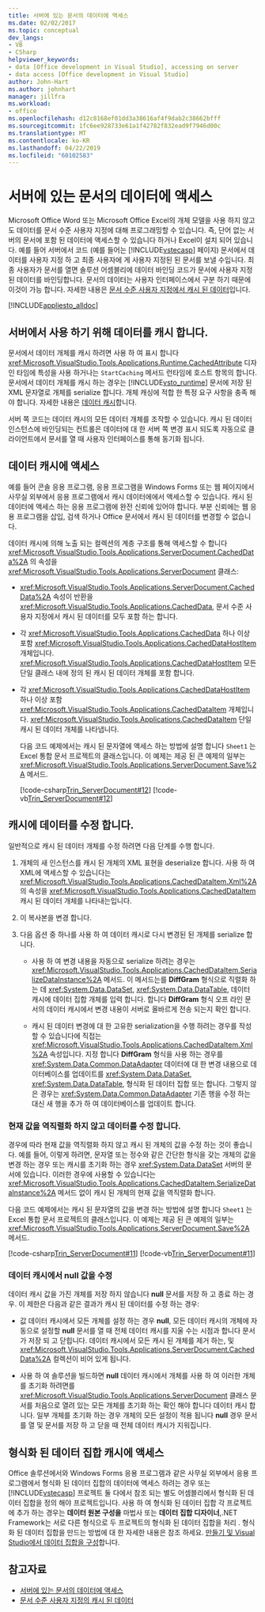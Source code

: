 ```yaml
---
title: 서버에 있는 문서의 데이터에 액세스
ms.date: 02/02/2017
ms.topic: conceptual
dev_langs:
- VB
- CSharp
helpviewer_keywords:
- data [Office development in Visual Studio], accessing on server
- data access [Office development in Visual Studio]
author: John-Hart
ms.author: johnhart
manager: jillfra
ms.workload:
- office
ms.openlocfilehash: d12c8168ef01dd3a38616af4f9dab2c38662bfff
ms.sourcegitcommit: 1fc6ee928733e61a1f42782f832ead9f7946d00c
ms.translationtype: MT
ms.contentlocale: ko-KR
ms.lasthandoff: 04/22/2019
ms.locfileid: "60102583"
---
```

# <a name="access-data-in-documents-on-the-server"></a>서버에 있는 문서의 데이터에 액세스
  Microsoft Office Word 또는 Microsoft Office Excel의 개체 모델을 사용 하지 않고도 데이터를 문서 수준 사용자 지정에 대해 프로그래밍할 수 있습니다. 즉, 단어 없는 서버의 문서에 포함 된 데이터에 액세스할 수 있습니다 하거나 Excel이 설치 되어 있습니다. 예를 들어 서버에서 코드 (예를 들어는 [!INCLUDE[vstecasp](../sharepoint/includes/vstecasp-md.md)] 페이지) 문서에서 데이터를 사용자 지정 하 고 최종 사용자에 게 사용자 지정된 된 문서를 보낼 수입니다. 최종 사용자가 문서를 열면 솔루션 어셈블리에 데이터 바인딩 코드가 문서에 사용자 지정된 데이터를 바인딩합니다. 문서의 데이터는 사용자 인터페이스에서 구분 하기 때문에 이것이 가능 합니다. 자세한 내용은 [문서 수준 사용자 지정에서 캐시 된 데이터](../vsto/cached-data-in-document-level-customizations.md)입니다.

 [!INCLUDE[appliesto_alldoc](../vsto/includes/appliesto-alldoc-md.md)]

## <a name="cache-data-for-use-on-a-server"></a>서버에서 사용 하기 위해 데이터를 캐시 합니다.
 문서에서 데이터 개체를 캐시 하려면 사용 하 여 표시 합니다 <xref:Microsoft.VisualStudio.Tools.Applications.Runtime.CachedAttribute> 디자인 타임에 특성을 사용 하거나는 `StartCaching` 메서드 런타임에 호스트 항목의 합니다. 문서에서 데이터 개체를 캐시 하는 경우는 [!INCLUDE[vsto_runtime](../vsto/includes/vsto-runtime-md.md)] 문서에 저장 된 XML 문자열로 개체를 serialize 합니다. 개체 캐싱에 적합 한 특정 요구 사항을 충족 해야 합니다. 자세한 내용은 [데이터 캐시](../vsto/caching-data.md)합니다.

 서버 쪽 코드는 데이터 캐시의 모든 데이터 개체를 조작할 수 있습니다. 캐시 된 데이터 인스턴스에 바인딩되는 컨트롤은 데이터에 대 한 서버 쪽 변경 표시 되도록 자동으로 클라이언트에서 문서를 열 때 사용자 인터페이스를 통해 동기화 됩니다.

## <a name="access-data-in-the-cache"></a>데이터 캐시에 액세스
 예를 들어 콘솔 응용 프로그램, 응용 프로그램을 Windows Forms 또는 웹 페이지에서 사무실 외부에서 응용 프로그램에서 캐시 데이터에에서 액세스할 수 있습니다. 캐시 된 데이터에 액세스 하는 응용 프로그램에 완전 신뢰에 있어야 합니다. 부분 신뢰에는 웹 응용 프로그램을 삽입, 검색 하거나 Office 문서에서 캐시 된 데이터를 변경할 수 없습니다.

 데이터 캐시에 의해 노출 되는 컬렉션의 계층 구조를 통해 액세스할 수 합니다 <xref:Microsoft.VisualStudio.Tools.Applications.ServerDocument.CachedData%2A> 의 속성을 <xref:Microsoft.VisualStudio.Tools.Applications.ServerDocument> 클래스:

- <xref:Microsoft.VisualStudio.Tools.Applications.ServerDocument.CachedData%2A> 속성이 반환을 <xref:Microsoft.VisualStudio.Tools.Applications.CachedData>, 문서 수준 사용자 지정에서 캐시 된 데이터를 모두 포함 하는 합니다.

- 각 <xref:Microsoft.VisualStudio.Tools.Applications.CachedData> 하나 이상 포함 <xref:Microsoft.VisualStudio.Tools.Applications.CachedDataHostItem> 개체입니다. <xref:Microsoft.VisualStudio.Tools.Applications.CachedDataHostItem> 모든 단일 클래스 내에 정의 된 캐시 된 데이터 개체를 포함 합니다.

- 각 <xref:Microsoft.VisualStudio.Tools.Applications.CachedDataHostItem> 하나 이상 포함 <xref:Microsoft.VisualStudio.Tools.Applications.CachedDataItem> 개체입니다. <xref:Microsoft.VisualStudio.Tools.Applications.CachedDataItem> 단일 캐시 된 데이터 개체를 나타냅니다.

  다음 코드 예제에서는 캐시 된 문자열에 액세스 하는 방법에 설명 합니다 `Sheet1` 는 Excel 통합 문서 프로젝트의 클래스입니다. 이 예제는 제공 된 큰 예제의 일부는 <xref:Microsoft.VisualStudio.Tools.Applications.ServerDocument.Save%2A> 메서드.

  [!code-csharp[Trin_ServerDocument#12](../vsto/codesnippet/CSharp/Trin_ServerDocument/Form1.cs#12)]
  [!code-vb[Trin_ServerDocument#12](../vsto/codesnippet/VisualBasic/Trin_ServerDocument/Form1.vb#12)]

## <a name="modify-data-in-the-cache"></a>캐시에 데이터를 수정 합니다.
 일반적으로 캐시 된 데이터 개체를 수정 하려면 다음 단계를 수행 합니다.

1. 개체의 새 인스턴스를 캐시 된 개체의 XML 표현을 deserialize 합니다. 사용 하 여 XML에 액세스할 수 있습니다는 <xref:Microsoft.VisualStudio.Tools.Applications.CachedDataItem.Xml%2A> 의 속성을 <xref:Microsoft.VisualStudio.Tools.Applications.CachedDataItem> 캐시 된 데이터 개체를 나타내는입니다.

2. 이 복사본을 변경 합니다.

3. 다음 옵션 중 하나를 사용 하 여 데이터 캐시로 다시 변경된 된 개체를 serialize 합니다.

    - 사용 하 여 변경 내용을 자동으로 serialize 하려는 경우는 <xref:Microsoft.VisualStudio.Tools.Applications.CachedDataItem.SerializeDataInstance%2A> 메서드. 이 메서드는를 **DiffGram** 형식으로 직렬화 하는 데 <xref:System.Data.DataSet>, <xref:System.Data.DataTable>, 데이터 캐시에 데이터 집합 개체를 입력 합니다. 합니다 **DiffGram** 형식 오프 라인 문서의 데이터 캐시에서 변경 내용이 서버로 올바르게 전송 되는지 확인 합니다.

    - 캐시 된 데이터 변경에 대 한 고유한 serialization을 수행 하려는 경우를 작성할 수 있습니다에 직접는 <xref:Microsoft.VisualStudio.Tools.Applications.CachedDataItem.Xml%2A> 속성입니다. 지정 합니다 **DiffGram** 형식을 사용 하는 경우를 <xref:System.Data.Common.DataAdapter> 데이터에 대 한 변경 내용으로 데이터베이스를 업데이트를 <xref:System.Data.DataSet>, <xref:System.Data.DataTable>, 형식화 된 데이터 집합 또는 합니다. 그렇지 않은 경우는 <xref:System.Data.Common.DataAdapter> 기존 행을 수정 하는 대신 새 행을 추가 하 여 데이터베이스를 업데이트 합니다.

### <a name="modify-data-without-deserializing-the-current-value"></a>현재 값을 역직렬화 하지 않고 데이터를 수정 합니다.
 경우에 따라 현재 값을 역직렬화 하지 않고 캐시 된 개체의 값을 수정 하는 것이 좋습니다. 예를 들어, 이렇게 하려면, 문자열 또는 정수와 같은 간단한 형식을 갖는 개체의 값을 변경 하는 경우 또는 캐시를 초기화 하는 경우 <xref:System.Data.DataSet> 서버의 문서에 있습니다. 이러한 경우에 사용할 수 있습니다는 <xref:Microsoft.VisualStudio.Tools.Applications.CachedDataItem.SerializeDataInstance%2A> 메서드 없이 캐시 된 개체의 현재 값을 역직렬화 합니다.

 다음 코드 예제에서는 캐시 된 문자열의 값을 변경 하는 방법에 설명 합니다 `Sheet1` 는 Excel 통합 문서 프로젝트의 클래스입니다. 이 예제는 제공 된 큰 예제의 일부는 <xref:Microsoft.VisualStudio.Tools.Applications.ServerDocument.Save%2A> 메서드.

 [!code-csharp[Trin_ServerDocument#11](../vsto/codesnippet/CSharp/Trin_ServerDocument/Form1.cs#11)]
 [!code-vb[Trin_ServerDocument#11](../vsto/codesnippet/VisualBasic/Trin_ServerDocument/Form1.vb#11)]

### <a name="modify-null-values-in-the-data-cache"></a>데이터 캐시에서 null 값을 수정
 데이터 캐시 값을 가진 개체를 저장 하지 않습니다 **null** 문서를 저장 하 고 종료 하는 경우. 이 제한은 다음과 같은 결과가 캐시 된 데이터를 수정 하는 경우:

- 값 데이터 캐시에서 모든 개체를 설정 하는 경우 **null**, 모든 데이터 캐시의 개체에 자동으로 설정할 **null** 문서를 열 때 전체 데이터 캐시를 지울 수는 시점과 합니다 문서가 저장 되 고 닫힙니다. 데이터 캐시에서 모든 캐시 된 개체를 제거 하는, 및 <xref:Microsoft.VisualStudio.Tools.Applications.ServerDocument.CachedData%2A> 컬렉션이 비어 있게 됩니다.

- 사용 하 여 솔루션을 빌드하면 **null** 데이터 캐시에서 개체를 사용 하 여 이러한 개체를 초기화 하려면를 <xref:Microsoft.VisualStudio.Tools.Applications.ServerDocument> 클래스 문서를 처음으로 열려 있는 모든 개체를 초기화 하는 확인 해야 합니다 데이터 캐시 합니다. 일부 개체를 초기화 하는 경우 개체의 모든 설정이 적용 됩니다 **null** 경우 문서를 열 및 문서를 저장 하 고 닫을 때 전체 데이터 캐시가 지워집니다.

## <a name="access-typed-datasets-in-the-cache"></a>형식화 된 데이터 집합 캐시에 액세스
 Office 솔루션에서와 Windows Forms 응용 프로그램과 같은 사무실 외부에서 응용 프로그램에서 형식화 된 데이터 집합의 데이터에 액세스 하려는 경우 또는 [!INCLUDE[vstecasp](../sharepoint/includes/vstecasp-md.md)] 프로젝트 둘 다에서 참조 되는 별도 어셈블리에서 형식화 된 데이터 집합을 정의 해야 프로젝트입니다. 사용 하 여 형식화 된 데이터 집합 각 프로젝트에 추가 하는 경우는 **데이터 원본 구성을** 마법사 또는 **데이터 집합 디자이너**,.NET Framework는 서로 다른 형식으로 두 프로젝트의 형식화 된 데이터 집합을 처리 . 형식화 된 데이터 집합을 만드는 방법에 대 한 자세한 내용은 참조 하세요. [만들기 및 Visual Studio에서 데이터 집합을 구성](../data-tools/create-and-configure-datasets-in-visual-studio.md)합니다.

## <a name="see-also"></a>참고자료

- [서버에 있는 문서의 데이터에 액세스](../vsto/accessing-data-in-documents-on-the-server.md)
- [문서 수준 사용자 지정의 캐시 된 데이터](../vsto/cached-data-in-document-level-customizations.md)